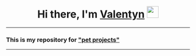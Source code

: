 <h1 align="center">Hi there, I'm <a href="https://www.linkedin.com/in/tupota-valik/" target="_blank">Valentyn</a>
<img src="https://github.com/blackcater/blackcater/raw/main/images/Hi.gif" height="32"/></h1>

---

<h3>This is my repository for <a href="https://github.com/orgs/computer-science-improvement/repositories" target="_blank">"pet projects"</a></h3>

---
